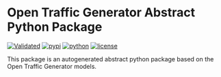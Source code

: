 # Open Traffic Generator Abstract Python Package
[![Validated](https://travis-ci.org/open-traffic-generator/abstract-python-package.svg?branch=master)](https://travis-ci.org/open-traffic-generator/abstract-python-package)
[![pypi](https://img.shields.io/pypi/v/abstract-traffic-generator.svg)](https://pypi.org/project/abstract-traffic-generator)
[![python](https://img.shields.io/pypi/pyversions/abstract-traffic-generator.svg)](https://pypi.python.org/pypi/abstract-traffic-generator)
[![license](https://img.shields.io/badge/license-MIT-green.svg)](https://en.wikipedia.org/wiki/MIT_License)

This package is an autogenerated abstract python package based on the 
Open Traffic Generator models.

